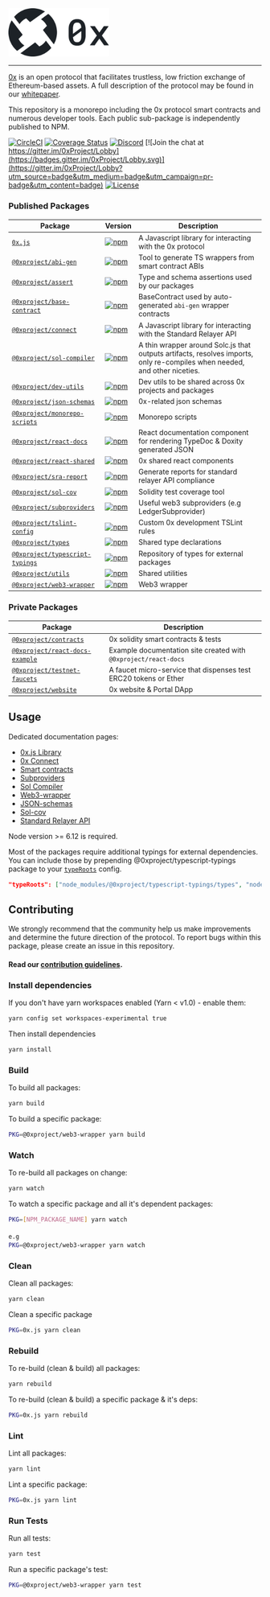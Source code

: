 <img src="https://github.com/0xProject/branding/blob/master/0x_Black_CMYK.png" width="200px" >

---

[0x][website-url] is an open protocol that facilitates trustless, low friction exchange of Ethereum-based assets. A full description of the protocol may be found in our [whitepaper][whitepaper-url].

This repository is a monorepo including the 0x protocol smart contracts and numerous developer tools. Each public sub-package is independently published to NPM.

[website-url]: https://0xproject.com/
[whitepaper-url]: https://0xproject.com/pdfs/0x_white_paper.pdf

[![CircleCI](https://circleci.com/gh/0xProject/0x-monorepo.svg?style=svg&circle-token=61bf7cd8c9b4e11b132089dfcffdd1be277d1e0c)](https://circleci.com/gh/0xProject/0x-monorepo)
[![Coverage Status](https://coveralls.io/repos/github/0xProject/0x-monorepo/badge.svg?branch=development)](https://coveralls.io/github/0xProject/0x-monorepo?branch=development)
[![Discord](https://img.shields.io/badge/chat-rocket.chat-yellow.svg?style=flat)](https://chat.0xproject.com)
[![Join the chat at https://gitter.im/0xProject/Lobby](https://badges.gitter.im/0xProject/Lobby.svg)](https://gitter.im/0xProject/Lobby?utm_source=badge&utm_medium=badge&utm_campaign=pr-badge&utm_content=badge)
[![License](https://img.shields.io/badge/License-Apache%202.0-blue.svg)](https://opensource.org/licenses/Apache-2.0)

### Published Packages

| Package                                                         | Version                                                                                                                               | Description                                                                                                               |
| --------------------------------------------------------------- | ------------------------------------------------------------------------------------------------------------------------------------- | ------------------------------------------------------------------------------------------------------------------------- |
| [`0x.js`](/packages/0x.js)                                      | [![npm](https://img.shields.io/npm/v/0x.js.svg)](https://www.npmjs.com/package/0x.js)                                                 | A Javascript library for interacting with the 0x protocol                                                                 |
| [`@0xproject/abi-gen`](/packages/abi-gen)                       | [![npm](https://img.shields.io/npm/v/@0xproject/abi-gen.svg)](https://www.npmjs.com/package/@0xproject/abi-gen)                       | Tool to generate TS wrappers from smart contract ABIs                                                                     |
| [`@0xproject/assert`](/packages/assert)                         | [![npm](https://img.shields.io/npm/v/@0xproject/assert.svg)](https://www.npmjs.com/package/@0xproject/assert)                         | Type and schema assertions used by our packages                                                                           |
| [`@0xproject/base-contract`](/packages/base-contract)           | [![npm](https://img.shields.io/npm/v/@0xproject/base-contract.svg)](https://www.npmjs.com/package/@0xproject/base-contract)           | BaseContract used by auto-generated `abi-gen` wrapper contracts                                                           |
| [`@0xproject/connect`](/packages/connect)                       | [![npm](https://img.shields.io/npm/v/@0xproject/connect.svg)](https://www.npmjs.com/package/@0xproject/connect)                       | A Javascript library for interacting with the Standard Relayer API                                                        |
| [`@0xproject/sol-compiler`](/packages/sol-compiler)             | [![npm](https://img.shields.io/npm/v/@0xproject/sol-compiler.svg)](https://www.npmjs.com/package/@0xproject/sol-compiler)             | A thin wrapper around Solc.js that outputs artifacts, resolves imports, only re-compiles when needed, and other niceties. |
| [`@0xproject/dev-utils`](/packages/dev-utils)                   | [![npm](https://img.shields.io/npm/v/@0xproject/dev-utils.svg)](https://www.npmjs.com/package/@0xproject/dev-utils)                   | Dev utils to be shared across 0x projects and packages                                                                    |
| [`@0xproject/json-schemas`](/packages/json-schemas)             | [![npm](https://img.shields.io/npm/v/@0xproject/json-schemas.svg)](https://www.npmjs.com/package/@0xproject/json-schemas)             | 0x-related json schemas                                                                                                   |
| [`@0xproject/monorepo-scripts`](/packages/monorepo-scripts)     | [![npm](https://img.shields.io/npm/v/@0xproject/monorepo-scripts.svg)](https://www.npmjs.com/package/@0xproject/monorepo-scripts)     | Monorepo scripts                                                                                                          |
| [`@0xproject/react-docs`](/packages/react-docs)                 | [![npm](https://img.shields.io/npm/v/@0xproject/react-docs.svg)](https://www.npmjs.com/package/@0xproject/react-docs)                 | React documentation component for rendering TypeDoc & Doxity generated JSON                                               |
| [`@0xproject/react-shared`](/packages/react-shared)             | [![npm](https://img.shields.io/npm/v/@0xproject/react-shared.svg)](https://www.npmjs.com/package/@0xproject/react-shared)             | 0x shared react components                                                                                                |
| [`@0xproject/sra-report`](/packages/sra-report)                 | [![npm](https://img.shields.io/npm/v/@0xproject/sra-report.svg)](https://www.npmjs.com/package/@0xproject/sra-report)                 | Generate reports for standard relayer API compliance                                                                      |
| [`@0xproject/sol-cov`](/packages/sol-cov)                       | [![npm](https://img.shields.io/npm/v/@0xproject/sol-cov.svg)](https://www.npmjs.com/package/@0xproject/sol-cov)                       | Solidity test coverage tool                                                                                               |
| [`@0xproject/subproviders`](/packages/subproviders)             | [![npm](https://img.shields.io/npm/v/@0xproject/subproviders.svg)](https://www.npmjs.com/package/@0xproject/subproviders)             | Useful web3 subproviders (e.g LedgerSubprovider)                                                                          |
| [`@0xproject/tslint-config`](/packages/tslint-config)           | [![npm](https://img.shields.io/npm/v/@0xproject/tslint-config.svg)](https://www.npmjs.com/package/@0xproject/tslint-config)           | Custom 0x development TSLint rules                                                                                        |
| [`@0xproject/types`](/packages/types)                           | [![npm](https://img.shields.io/npm/v/@0xproject/types.svg)](https://www.npmjs.com/package/@0xproject/types)                           | Shared type declarations                                                                                                  |
| [`@0xproject/typescript-typings`](/packages/typescript-typings) | [![npm](https://img.shields.io/npm/v/@0xproject/typescript-typings.svg)](https://www.npmjs.com/package/@0xproject/typescript-typings) | Repository of types for external packages                                                                                 |
| [`@0xproject/utils`](/packages/utils)                           | [![npm](https://img.shields.io/npm/v/@0xproject/utils.svg)](https://www.npmjs.com/package/@0xproject/utils)                           | Shared utilities                                                                                                          |
| [`@0xproject/web3-wrapper`](/packages/web3-wrapper)             | [![npm](https://img.shields.io/npm/v/@0xproject/web3-wrapper.svg)](https://www.npmjs.com/package/@0xproject/web3-wrapper)             | Web3 wrapper                                                                                                              |

### Private Packages

| Package                                                         | Description                                                      |
| --------------------------------------------------------------- | ---------------------------------------------------------------- |
| [`@0xproject/contracts`](/packages/contracts)                   | 0x solidity smart contracts & tests                              |
| [`@0xproject/react-docs-example`](/packages/react-docs-example) | Example documentation site created with `@0xproject/react-docs`  |
| [`@0xproject/testnet-faucets`](/packages/testnet-faucets)       | A faucet micro-service that dispenses test ERC20 tokens or Ether |
| [`@0xproject/website`](/packages/website)                       | 0x website & Portal DApp                                         |

## Usage

Dedicated documentation pages:

*   [0x.js Library](https://0xproject.com/docs/0xjs)
*   [0x Connect](https://0xproject.com/docs/connect)
*   [Smart contracts](https://0xproject.com/docs/contracts)
*   [Subproviders](https://0xproject.com/docs/subproviders)
*   [Sol Compiler](https://0xproject.com/docs/sol-compiler)
*   [Web3-wrapper](https://0xproject.com/docs/web3-wrapper)
*   [JSON-schemas](https://0xproject.com/docs/json-schemas)
*   [Sol-cov](https://0xproject.com/docs/sol-cov)
*   [Standard Relayer API](https://github.com/0xProject/standard-relayer-api/blob/master/README.md)

Node version >= 6.12 is required.

Most of the packages require additional typings for external dependencies.
You can include those by prepending @0xproject/typescript-typings package to your [`typeRoots`](http://www.typescriptlang.org/docs/handbook/tsconfig-json.html) config.

```json
"typeRoots": ["node_modules/@0xproject/typescript-typings/types", "node_modules/@types"],
```

## Contributing

We strongly recommend that the community help us make improvements and determine the future direction of the protocol. To report bugs within this package, please create an issue in this repository.

#### Read our [contribution guidelines](./CONTRIBUTING.md).

### Install dependencies

If you don't have yarn workspaces enabled (Yarn < v1.0) - enable them:

```bash
yarn config set workspaces-experimental true
```

Then install dependencies

```bash
yarn install
```

### Build

To build all packages:

```bash
yarn build
```

To build a specific package:

```bash
PKG=@0xproject/web3-wrapper yarn build
```

### Watch

To re-build all packages on change:

```bash
yarn watch
```

To watch a specific package and all it's dependent packages:

```bash
PKG=[NPM_PACKAGE_NAME] yarn watch

e.g
PKG=@0xproject/web3-wrapper yarn watch
```

### Clean

Clean all packages:

```bash
yarn clean
```

Clean a specific package

```bash
PKG=0x.js yarn clean
```

### Rebuild

To re-build (clean & build) all packages:

```bash
yarn rebuild
```

To re-build (clean & build) a specific package & it's deps:

```bash
PKG=0x.js yarn rebuild
```

### Lint

Lint all packages:

```bash
yarn lint
```

Lint a specific package:

```bash
PKG=0x.js yarn lint
```

### Run Tests

Run all tests:

```bash
yarn test
```

Run a specific package's test:

```bash
PKG=@0xproject/web3-wrapper yarn test
```
